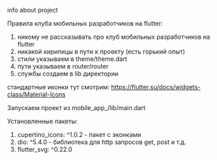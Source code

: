 info about project

Правила клуба мобильных разработчиков на flutter:
1. никому не рассказывать про клуб мобильных разработчиков на flutter
2. никакой кирилицы в пути к проекту (есть горький опыт)
3. стили указываем в theme/theme.dart
4. пути указываем в router/router
5. службы создаем в lib директории

стандартные иконки тут смотрим: 
https://flutter.su/docs/widgets-class/Material-Icons

Запускаем проект из mobile_app_/lib/main.dart

Установленные пакеты:
1. cupertino_icons: ^1.0.2 - пакет с эконками
2. dio: ^5.4.0 - библиотека для http запросов get, post и т.д.
3. flutter_svg: ^0.22.0